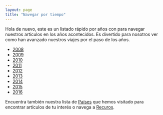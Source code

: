 ```yaml
---
layout: page
title: "Navegar por tiempo"
---
```

Hola de nuevo, este es un listado rápido por años con para navegar nuestros artículos en los años acontecidos. Es divertido para nosotros ver como han avanzado nuestros viajes por el paso de los años.

* [2008](/tag/2008)
* [2009](/tag/2009)
* [2010](/tag/2010)
* [2011](/tag/2011)
* [2012](/tag/2012)
* [2013](/tag/2013)
* [2014](/tag/2014)
* [2015](/tag/2015)
* [2016](/tag/2016)

Encuentra también nuestra lista de [Países](/paises/) que hemos visitado para encontrar artículos de tu interés o navega a [Recuros](/recursos/).
